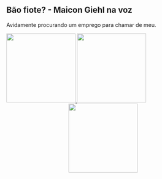 ## Bão fiote? - Maicon Giehl na voz

Avidamente procurando um emprego para chamar de meu.

<div>
  <a href="https://github.com/MaiconGiehl">
    <img height="180em" src="https://github-readme-stats.vercel.app/api?username=MaiconGiehl&show_icons=true&theme=midnight-purple&include_all_commits=true&count_private=true"/>
    <img height="180em" src="https://github-readme-stats.vercel.app/api/top-langs/?username=MaiconGiehl&layout=compact&langs_count-16&theme=midnight-purple"/>
</div>

<div align="center">
   <img height="180em" src="https://github-readme-streak-stats.herokuapp.com/?user=MaiconGiehl&theme=highcontrast"/>
</div>
